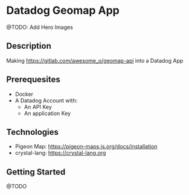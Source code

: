 # Datadog Geomap App

@TODO: Add Hero Images

## Description

Making https://gitlab.com/awesome_o/geomap-api into a Datadog App

## Prerequesites

- Docker
- A Datadog Account with:
  - An API Key
  - An application Key

## Technologies

- Pigeon Map: https://pigeon-maps.js.org/docs/installation
- crystal-lang: https://crystal-lang.org

## Getting Started

@TODO
